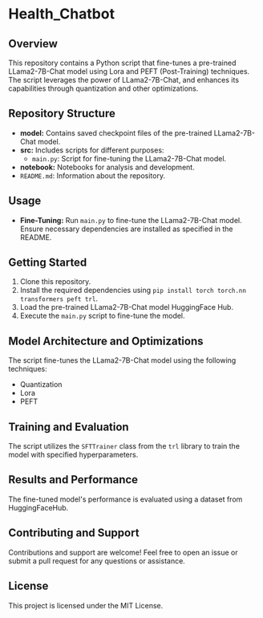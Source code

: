 # Health_Chatbot


## Overview
This repository contains a Python script that fine-tunes a pre-trained LLama2-7B-Chat model using Lora and PEFT (Post-Training) techniques. The script leverages the power of LLama2-7B-Chat, and enhances its capabilities through quantization and other optimizations.

## Repository Structure
- **model:** Contains saved checkpoint files of the pre-trained LLama2-7B-Chat model.
- **src:** Includes scripts for different purposes:
  - `main.py`: Script for fine-tuning the LLama2-7B-Chat model.
- **notebook:** Notebooks for analysis and development.
- `README.md`: Information about the repository.

## Usage
- **Fine-Tuning:** Run `main.py` to fine-tune the LLama2-7B-Chat model. Ensure necessary dependencies are installed as specified in the README.

## Getting Started
1. Clone this repository.
2. Install the required dependencies using `pip install torch torch.nn transformers peft trl`.
3. Load the pre-trained LLama2-7B-Chat model HuggingFace Hub.
4. Execute the `main.py` script to fine-tune the model.

## Model Architecture and Optimizations
The script fine-tunes the LLama2-7B-Chat model using the following techniques:
- Quantization
- Lora
- PEFT

## Training and Evaluation
The script utilizes the `SFTTrainer` class from the `trl` library to train the model with specified hyperparameters.

## Results and Performance
The fine-tuned model's performance is evaluated using a dataset from HuggingFaceHub.

## Contributing and Support
Contributions and support are welcome! Feel free to open an issue or submit a pull request for any questions or assistance.

## License
This project is licensed under the MIT License.

